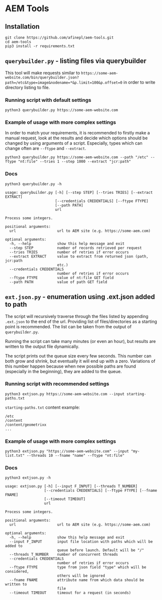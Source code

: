 # AEM Tools

## Installation
```
git clone https://github.com/afinepl/aem-tools.git
cd aem-tools
pip3 install -r requirements.txt
```

## `querybuilder.py` - listing files via querybuilder

This tool will make requests similar to `https://some-aem-website.com/bin/querybuilder.json?path=/etc&type=image&nodename=*&p.limit=100&p.offset=0` in order to write directory listing to file. 

### Running script with default settings 
```
python3 querybuilder.py https://some-aem-website.com
```

### Example of usage with more complex settings

In order to match your requirements, it is recommended to firstly make a manual request, look at the results and decide which options should be changed by using arguments of a script. Especially, types which can change often are `--ftype` and `--extract`. 

```
python3 querybuilder.py https://some-aem-website.com --path "/etc" --ftype "nt:file" --tries 1 --step 1000 --extract "jcr:path"
```

### Docs
```
python3 querybuilder.py -h

usage: querybuilder.py [-h] [--step STEP] [--tries TRIES] [--extract EXTRACT]
                       [--credentials CREDENTIALS] [--ftype FTYPE]
                       [--path PATH]
                       url

Process some integers.

positional arguments:
  url                   url to AEM site (e.g. https://some-aem.com)

optional arguments:
  -h, --help            show this help message and exit
  --step STEP           number of records retrieved per request
  --tries TRIES         number of retries if error occurs
  --extract EXTRACT     value to extract from returned json (path, jcr:path
                        etc.)
  --credentials CREDENTIALS
                        number of retries if error occurs
  --ftype FTYPE         value of nt:file GET field
  --path PATH           value of path GET field
```

## `ext.json.py` - enumeration using .ext.json added to path

The script will recursively traverse through the files listed by appending `.ext.json` to the end of the url. Providing list of files/directories as a starting point is recommended. The list can be taken from the output of `querybuilder.py`.

Running the script can take many minutes (or even an hour), but results are written to the output file dynamically. 

The script prints out the queue size every few seconds. This number can both grow and shrink, but eventually it will end up with a zero. Variations of this number happen because when new possible paths are found (especially in the beginning), they are added to the queue.

### Running script with recommended settings
```
python3 extjson.py https://some-aem-website.com --input starting-paths.txt
```

`starting-paths.txt` content example:
```
/etc
/content
/content/geometrixx
...
```

### Example of usage with more complex settings
```
python3 extjson.py "https://some-aem-website.com" --input "my-list.txt" --threads 10 --fname "name" --ftype "nt:file"
```

### Docs
```
python3 extjson.py -h

usage: extjson.py [-h] [--input F_INPUT] [--threads T_NUMBER]
                  [--credentials CREDENTIALS] [--ftype FTYPE] [--fname FNAME]
                  [--timeout TIMEOUT]
                  url

Process some integers.

positional arguments:
  url                   url to AEM site (e.g. https://some-aem.com)

optional arguments:
  -h, --help            show this help message and exit
  --input F_INPUT       input file location with paths which will be added to
                        queue before launch. Default will be "/"
  --threads T_NUMBER    number of concurrent threads
  --credentials CREDENTIALS
                        number of retries if error occurs
  --ftype FTYPE         type from json field "type" which will be considered,
                        others will be ignored
  --fname FNAME         attribute name from which data should be written to
                        file
  --timeout TIMEOUT     timeout for a request (in seconds)
```